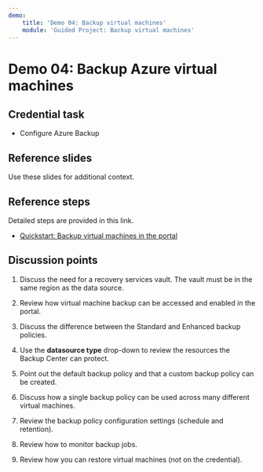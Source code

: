 ```yaml
---
demo:
    title: 'Demo 04: Backup virtual machines'
    module: 'Guided Project: Backup virtual machines'
---
```


# Demo 04: Backup Azure virtual machines

## Credential task

+ Configure Azure Backup 

## Reference slides

Use these slides for additional context.  

## Reference steps

Detailed steps are provided in this link.

+ [Quickstart: Backup virtual machines in the portal](https://learn.microsoft.com/azure/backup/quick-backup-vm-portal)

## Discussion points

1. Discuss the need for a recovery services vault. The vault must be in the same region as the data source. 

1. Review how virtual machine backup can be accessed and enabled in the portal. 

1. Discuss the difference between the Standard and Enhanced backup policies. 

1. Use the **datasource type** drop-down to review the resources the Backup Center can protect.

1. Point out the default backup policy and that a custom backup policy can be created.

1. Discuss how a single backup policy can be used across many different virtual machines.

1. Review the backup policy configuration settings (schedule and retention).

1. Review how to monitor backup jobs.

1. Review how you can restore virtual machines (not on the credential). 
